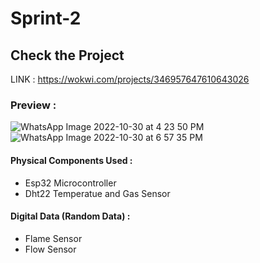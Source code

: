 # Sprint-2
## Check the Project 
LINK : https://wokwi.com/projects/346957647610643026
&emsp;
### Preview :
![WhatsApp Image 2022-10-30 at 4 23 50 PM](https://user-images.githubusercontent.com/61773724/198887125-cf4af089-b633-4960-98e9-8d4ab134ee7d.jpeg)
![WhatsApp Image 2022-10-30 at 6 57 35 PM](https://user-images.githubusercontent.com/61773724/198887131-00291f6d-b31e-4351-8388-6320468c000d.jpeg)

#### Physical Components Used :
- Esp32 Microcontroller
- Dht22 Temperatue and Gas Sensor 
#### Digital Data (Random Data) :
- Flame Sensor
- Flow Sensor 
